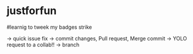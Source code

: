 # justforfun

#learnig to tweek my badges strike 

-> quick issue fix
-> commit changes, Pull request, Merge commit
-> YOLO request to a collab!!
-> branch 
